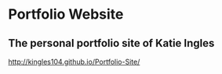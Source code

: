 # Portfolio Website 
The personal portfolio site of Katie Ingles
---
http://kingles104.github.io/Portfolio-Site/
